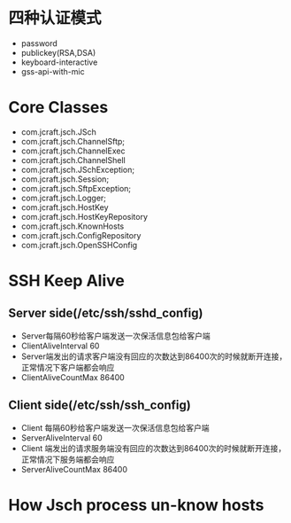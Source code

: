 # 四种认证模式
- password
- publickey(RSA,DSA)
- keyboard-interactive
- gss-api-with-mic

# Core Classes
- com.jcraft.jsch.JSch
- com.jcraft.jsch.ChannelSftp;
- com.jcraft.jsch.ChannelExec
- com.jcraft.jsch.ChannelShell
- com.jcraft.jsch.JSchException;
- com.jcraft.jsch.Session;
- com.jcraft.jsch.SftpException;
- com.jcraft.jsch.Logger;
- com.jcraft.jsch.HostKey
- com.jcraft.jsch.HostKeyRepository
- com.jcraft.jsch.KnownHosts
- com.jcraft.jsch.ConfigRepository
- com.jcraft.jsch.OpenSSHConfig

# SSH Keep Alive
## Server side(/etc/ssh/sshd_config)
- Server每隔60秒给客户端发送一次保活信息包给客户端
- ClientAliveInterval 60
- Server端发出的请求客户端没有回应的次数达到86400次的时候就断开连接，正常情况下客户端都会响应
- ClientAliveCountMax 86400
## Client side(/etc/ssh/ssh_config)
- Client 每隔60秒给客户端发送一次保活信息包给客户端
- ServerAliveInterval 60
- Client 端发出的请求服务端没有回应的次数达到86400次的时候就断开连接，正常情况下服务端都会响应
- ServerAliveCountMax 86400

# How Jsch process un-know hosts
